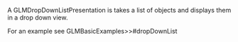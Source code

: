 A GLMDropDownListPresentation is takes a list of objects and displays them in a drop down view.

For an example see GLMBasicExamples>>#dropDownList